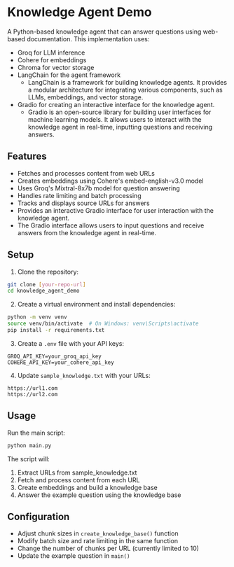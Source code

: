 # Knowledge Agent Demo

A Python-based knowledge agent that can answer questions using web-based documentation. This implementation uses:
- Groq for LLM inference
- Cohere for embeddings
- Chroma for vector storage
- LangChain for the agent framework
  - LangChain is a framework for building knowledge agents. It provides a modular architecture for integrating various components, such as LLMs, embeddings, and vector storage.
- Gradio for creating an interactive interface for the knowledge agent.
  - Gradio is an open-source library for building user interfaces for machine learning models. It allows users to interact with the knowledge agent in real-time, inputting questions and receiving answers.


## Features

- Fetches and processes content from web URLs
- Creates embeddings using Cohere's embed-english-v3.0 model
- Uses Groq's Mixtral-8x7b model for question answering
- Handles rate limiting and batch processing
- Tracks and displays source URLs for answers
- Provides an interactive Gradio interface for user interaction with the knowledge agent.
- The Gradio interface allows users to input questions and receive answers from the knowledge agent in real-time.

## Setup

1. Clone the repository:
```bash
git clone [your-repo-url]
cd knowledge_agent_demo
```

2. Create a virtual environment and install dependencies:
```bash
python -m venv venv
source venv/bin/activate  # On Windows: venv\Scripts\activate
pip install -r requirements.txt
```

3. Create a `.env` file with your API keys:
```
GROQ_API_KEY=your_groq_api_key
COHERE_API_KEY=your_cohere_api_key
```

4. Update `sample_knowledge.txt` with your URLs:
```
https://url1.com
https://url2.com
```

## Usage

Run the main script:
```bash
python main.py
```

The script will:
1. Extract URLs from sample_knowledge.txt
2. Fetch and process content from each URL
3. Create embeddings and build a knowledge base
4. Answer the example question using the knowledge base

## Configuration

- Adjust chunk sizes in `create_knowledge_base()` function
- Modify batch size and rate limiting in the same function
- Change the number of chunks per URL (currently limited to 10)
- Update the example question in `main()`
